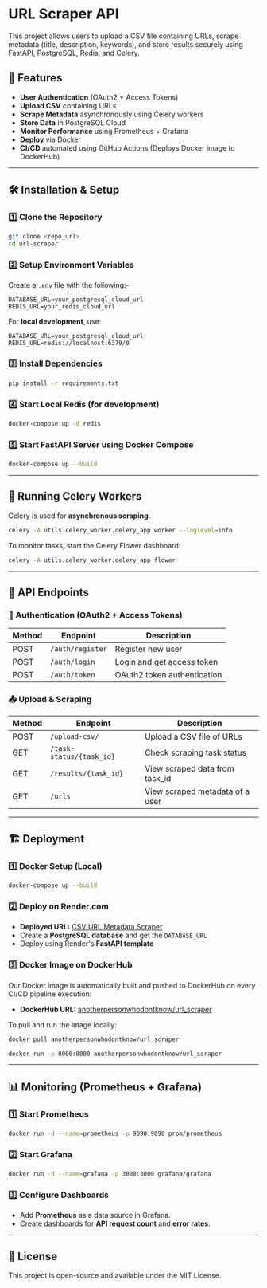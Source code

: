 # URL Scraper API

This project allows users to upload a CSV file containing URLs, scrape metadata (title, description, keywords), and store results securely using FastAPI, PostgreSQL, Redis, and Celery.

## 🚀 Features
- **User Authentication** (OAuth2 + Access Tokens)
- **Upload CSV** containing URLs
- **Scrape Metadata** asynchronously using Celery workers
- **Store Data** in PostgreSQL Cloud
- **Monitor Performance** using Prometheus + Grafana
- **Deploy** via Docker
- **CI/CD** automated using GitHub Actions (Deploys Docker image to DockerHub)

---

## 🛠️ Installation & Setup

### 1️⃣ Clone the Repository
```sh
git clone <repo_url>
cd url-scraper
```

### 2️⃣ Setup Environment Variables
Create a `.env` file with the following:-
```
DATABASE_URL=your_postgresql_cloud_url
REDIS_URL=your_redis_cloud_url
```

For **local development**, use:
```
DATABASE_URL=your_postgresql_cloud_url
REDIS_URL=redis://localhost:6379/0
```

### 3️⃣ Install Dependencies
```sh
pip install -r requirements.txt
```

### 4️⃣ Start Local Redis (for development)
```sh
docker-compose up -d redis
```

### 5️⃣ Start FastAPI Server using Docker Compose
```sh
docker-compose up --build
```

---

## 🚀 Running Celery Workers
Celery is used for **asynchronous scraping**.
```sh
celery -A utils.celery_worker.celery_app worker --loglevel=info
```

To monitor tasks, start the Celery Flower dashboard:
```sh
celery -A utils.celery_worker.celery_app flower
```

---

## 📡 API Endpoints

### 🔐 Authentication (OAuth2 + Access Tokens)
| Method | Endpoint | Description |
|--------|----------|-------------|
| POST | `/auth/register` | Register new user |
| POST | `/auth/login` | Login and get access token |
| POST | `/auth/token` | OAuth2 token authentication |

### 📤 Upload & Scraping
| Method | Endpoint | Description |
|--------|----------|-------------|
| POST | `/upload-csv/` | Upload a CSV file of URLs |
| GET | `/task-status/{task_id}` | Check scraping task status |
| GET | `/results/{task_id}` | View scraped data from task_id |
| GET | `/urls` | View scraped metadata of a user |

---

## 🏗️ Deployment

### 1️⃣ Docker Setup (Local)
```sh
docker-compose up --build
```

### 2️⃣ Deploy on Render.com
- **Deployed URL:** [CSV URL Metadata Scraper](https://csv-url-metadata-scraper.onrender.com)
- Create a **PostgreSQL database** and get the `DATABASE_URL`
- Deploy using Render's **FastAPI template**

### 3️⃣ Docker Image on DockerHub
Our Docker image is automatically built and pushed to DockerHub on every CI/CD pipeline execution:
- **DockerHub URL:** [anotherpersonwhodontknow/url_scraper](https://hub.docker.com/r/anotherpersonwhodontknow/url_scraper)

To pull and run the image locally:
```sh
docker pull anotherpersonwhodontknow/url_scraper
```
```sh
docker run -p 8000:8000 anotherpersonwhodontknow/url_scraper
```

---

## 📊 Monitoring (Prometheus + Grafana)
### 1️⃣ Start Prometheus
```sh
docker run -d --name=prometheus -p 9090:9090 prom/prometheus
```

### 2️⃣ Start Grafana
```sh
docker run -d --name=grafana -p 3000:3000 grafana/grafana
```

### 3️⃣ Configure Dashboards
- Add **Prometheus** as a data source in Grafana.
- Create dashboards for **API request count** and **error rates**.

---

## 📜 License
This project is open-source and available under the MIT License.

